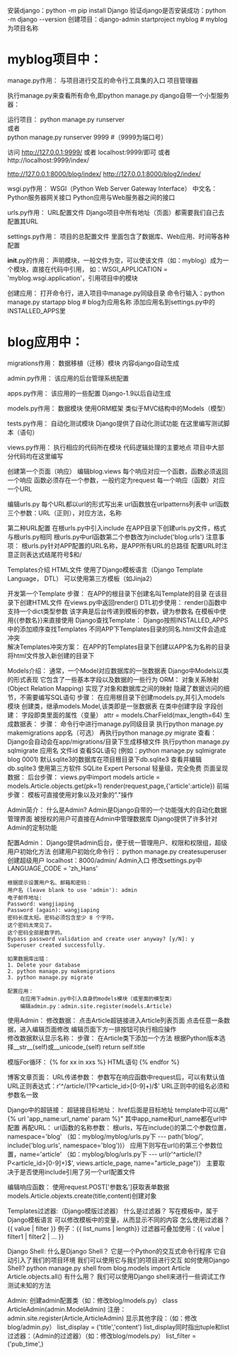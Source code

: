 安装django：python -m pip install Django
验证django是否安装成功：python -m django --version
创建项目：django-admin startproject myblog   # myblog为项目名称

# myblog项目中：
manage.py作用：
与项目进行交互的命令行工具集的入口
项目管理器

执行manage.py来查看所有命令,即python manage.py
django自带一个小型服务器：

运行项目：
    python manage.py runserver   
    或者  
    python manage.py runserver 9999   #（9999为端口号）
    
访问 http://127.0.0.1:9999/  或者  localhost:9999/即可
或者http://localhost:9999/index/

http://127.0.0.1:8000/blog/index/
http://127.0.0.1:8000/blog2/index/



wsgi.py作用：
WSGI（Python Web Server Gateway Interface）
中文名：Python服务器网关接口
Python应用与Web服务器之间的接口


urls.py作用：
URL配置文件
Django项目中所有地址（页面）都需要我们自己去配置其URL


settings.py作用：
项目的总配置文件
里面包含了数据库、Web应用、时间等各种配置


__init__.py的作用：
声明模块，一般文件为空，可以使该文件（如：myblog）成为一个模块，直接在代码中引用，
如：WSGI_APPLICATION = 'myblog.wsgi.application'，引用项目中的模块


创建应用：
打开命令行，进入项目中manage.py同级目录
命令行输入：python manage.py startapp blog    # blog为应用名称
添加应用名到settings.py中的INSTALLED_APPS里


# blog应用中：
migrations作用：
数据移植（迁移）模块
内容django自动生成

admin.py作用：
该应用的后台管理系统配置


apps.py作用：
该应用的一些配置
Django-1.9以后自动生成

models.py作用：
数据模块
使用ORM框架
类似于MVC结构中的Models（模型）


tests.py作用：
自动化测试模块
Django提供了自动化测试功能
在这里编写测试脚本（语句）


views.py作用：
执行相应的代码所在模块
代码逻辑处理的主要地点
项目中大部分代码均在这里编写


创建第一个页面（响应）
编辑blog.views
    每个响应对应一个函数，函数必须返回一个响应
    函数必须存在一个参数，一般约定为request
    每一个响应（函数）对应一个URL
    
编辑urls.py
    每个URL都以url的形式写出来
    url函数放在urlpatterns列表中
    url函数三个参数：URL（正则），对应方法，名称
    
    
第二种URL配置
    在根urls.py中引入include
    在APP目录下创建urls.py文件，格式与根urls.py相同
    根urls.py中url函数第二个参数改为include('blog.urls')
    注意事项：
    根urls.py针对APP配置的URL名称，是APP所有URL的总路径
    配置URL时注意正则表达式结尾符号$和/
    
    
Templates介绍
    HTML文件
    使用了Django模板语言（Django Template Language， DTL）
    可以使用第三方模板（如Jinja2）
    
    
开发第一个Template
    步骤：
        在APP的根目录下创建名叫Template的目录
        在该目录下创建HTML文件
        在views.py中返回render()
    DTL初步使用：
        render()函数中支持一个dict类型参数
        该字典是后台传递到模板的参数，键为参数名
        在模板中使用{{参数名}}来直接使用
    Django查找Template：
        Django按照INSTALLED_APPS中的添加顺序查找Templates
        不同APP下Templates目录的同名.html文件会造成冲突        
    解决Templates冲突方案：
        在APP的Templates目录下创建以APP名为名称的目录
        将html文件放入新创建的目录下 
    
Models介绍：
    通常，一个Model对应数据库的一张数据表
    Django中Models以类的形式表现
    它包含了一些基本字段以及数据的一些行为
    ORM：
        对象关系映射(Object Relation Mapping)
        实现了对象和数据库之间的映射
        隐藏了数据访问的细节，不需要编写SQL语句
    步骤：
        在应用根目录下创建models.py,并引入models模块
        创建类，继承models.Model,该类即是一张数据表
        在类中创建字段
        字段创建：
            字段即类里面的属性（变量）
            attr = models.CharField(max_length=64)
    生成数据表：
        步骤：
            命令行中进行manage.py同级目录
            执行python manage.py makemigrations app名（可选）
            再执行python manage.py migrate
        查看：
            Django会自动会在app/migrations/目录下生成移植文件
            执行python manage.py sqlmigrate 应用名 文件id 查看SQL语句
            (例如：python manage.py sqlmigrate blog 0001)
            默认sqlite3的数据库在项目根目录下db.sqlite3
        查看并编辑db.sqlite3
            使用第三方软件
            SQLite Expert Personal
            轻量级，完全免费
    页面呈现数据：
        后台步骤：
            views.py中import models
            article = models.Article.objects.get(pk=1)
            render(request,page,{'article':article})
        前端步骤：
            模板可直接使用对象以及对象的"."操作
        
        
Admin简介：
什么是Admin?
    Admin是Django自带的一个功能强大的自动化数据管理界面
    被授权的用户可直接在Admin中管理数据库
    Django提供了许多针对Admin的定制功能
            
配置Admin：
    Django提供admin后台，便于统一管理用户、权限和权限组，超级用户初始化方法
    创建用户初始化命令行：
    python manage.py createsuperuser    创建超级用户
    localhost：8000/admin/   Admin入口
    修改settings.py中LANGUAGE_CODE = 'zh_Hans'
    
    根据提示设置用户名、邮箱和密码：
    用户名 (leave blank to use 'admin'): admin
    电子邮件地址:
    Password: wangjiaping
    Password (again): wangjiaping
    密码长度太短。密码必须包含至少 8 个字符。
    这个密码太常见了。
    这个密码全部是数字的。
    Bypass password validation and create user anyway? [y/N]: y
    Superuser created successfully.
    
    如果数据库出错：
    1. Delete your database
    2. python manage.py makemigrations
    3. python manage.py migrate
        
    配置应用：
        在应用下admin.py中引入自身的models模块（或里面的模型类）
        编辑admin.py：admin.site.register(models.Article)

使用Admin：
    修改数据：
        点击Article超链接进入Article列表页面
        点击任意一条数据，进入编辑页面修改
        编辑页面下方一排按钮可执行相应操作   
修改数据默认显示名称：
    步骤：
        在Article类下添加一个方法
        根据Python版本选择__str__(self)或__unicode_(self)
        return self.title       
    
模版For循环：
    {% for xx in xxs %}
    HTML语句
    {% endfor %}
    
博客文章页面：
    URL传递参数：
        参数写在响应函数中request后，可以有默认值
        URL正则表达式：r'^/article/(?P<article_id>[0-9]+)/$'
        URL正则中的组名必须和参数名一致
    
Django中的超链接：
    超链接目标地址：
        href后面是目标地址
        template中可以用"{% url 'app_name:url_name' param %}"
        其中app_name和url_name都在url中配置
    再配URL：
        url函数的名称参数：
            根urls，写在include()的第二个参数位置，namespace='blog'
            （如：myblog/myblog/urls.py下   ---   path('blog/', include('blog.urls', namespace='blog'))）
            应用下则写在url()的第三个参数位置，name='article'
            （如：myblog/blog/urls.py下 --- url(r'^article/(?P<article_id>[0-9]+)$', views.article_page, name="article_page")）
            主要取决于是否使用include引用了另一个url配置文件 
    
编辑响应函数：
    使用request.POST['参数名']获取表单数据
    models.Article.objexts.create(title,content)创建对象
    
    
Templates过滤器:（Django模版过滤器）
    什么是过滤器？
        写在模板中，属于Django模板语言
        可以修改模板中的变量，从而显示不同的内容
    怎么使用过滤器？
        {{ value | filter }}
        例子：{{ list_nums | length}}
        过滤器可叠加使用：{{ value | filter1 | filter2 | ... }}
        
Django Shell:
     什么是Django Shell？
        它是一个Python的交互式命令行程序
        它自动引入了我们的项目环境
        我们可以使用它与我们的项目进行交互
     如何使用Django Shell?
        python manage.py shell
        from blog.models import Article
        Article.objects.all()
     有什么用？
        我们可以使用Django shell来进行一些调试工作
        测试未知的方法       
        
        
Admin:
    创建admin配置类（如：修改blog/models.py）
        class ArticleAdmin(admin.ModelAdmin)
        注册：admin.site.register(Article,ArticleAdmin)
    显示其他字段：（如：修改blog/admin.py）
        list_display = ('title','content')
        list_display同时指出tuple和list
    过滤器：（Admin的过滤器）（如：修改blog/models.py）
    list_filter = ('pub_time',)
    